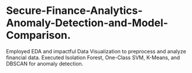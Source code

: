 # Secure-Finance-Analytics-Anomaly-Detection-and-Model-Comparison.
Employed EDA and impactful Data Visualization to preprocess and analyze financial data. Executed Isolation Forest, One-Class SVM, K-Means, and DBSCAN for anomaly detection.

